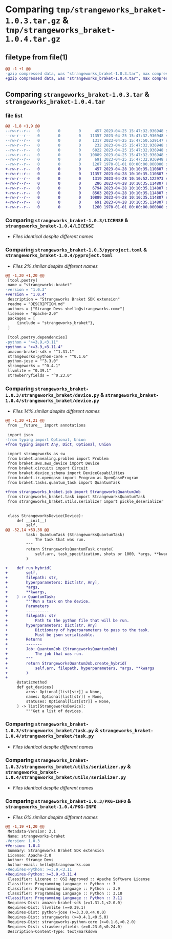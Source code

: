 # Comparing `tmp/strangeworks_braket-1.0.3.tar.gz` & `tmp/strangeworks_braket-1.0.4.tar.gz`

## filetype from file(1)

```diff
@@ -1 +1 @@
-gzip compressed data, was "strangeworks_braket-1.0.3.tar", max compression
+gzip compressed data, was "strangeworks_braket-1.0.4.tar", max compression
```

## Comparing `strangeworks_braket-1.0.3.tar` & `strangeworks_braket-1.0.4.tar`

### file list

```diff
@@ -1,8 +1,9 @@
--rw-r--r--   0        0        0      457 2023-04-25 15:47:32.936948 strangeworks_braket-1.0.3/DESCRIPTION.md
--rw-r--r--   0        0        0    11357 2023-04-25 15:47:32.936948 strangeworks_braket-1.0.3/LICENSE
--rw-r--r--   0        0        0     1317 2023-04-25 15:47:50.529147 strangeworks_braket-1.0.3/pyproject.toml
--rw-r--r--   0        0        0      232 2023-04-25 15:47:32.936948 strangeworks_braket-1.0.3/strangeworks_braket/__init__.py
--rw-r--r--   0        0        0     6022 2023-04-25 15:47:32.936948 strangeworks_braket-1.0.3/strangeworks_braket/device.py
--rw-r--r--   0        0        0    10889 2023-04-25 15:47:32.936948 strangeworks_braket-1.0.3/strangeworks_braket/task.py
--rw-r--r--   0        0        0      691 2023-04-25 15:47:32.936948 strangeworks_braket-1.0.3/strangeworks_braket/utils/serializer.py
--rw-r--r--   0        0        0     1207 1970-01-01 00:00:00.000000 strangeworks_braket-1.0.3/PKG-INFO
+-rw-r--r--   0        0        0      457 2023-04-28 10:10:35.110807 strangeworks_braket-1.0.4/DESCRIPTION.md
+-rw-r--r--   0        0        0    11357 2023-04-28 10:10:35.110807 strangeworks_braket-1.0.4/LICENSE
+-rw-r--r--   0        0        0     1319 2023-04-28 10:10:52.122973 strangeworks_braket-1.0.4/pyproject.toml
+-rw-r--r--   0        0        0      286 2023-04-28 10:10:35.114807 strangeworks_braket-1.0.4/strangeworks_braket/__init__.py
+-rw-r--r--   0        0        0     6794 2023-04-28 10:10:35.114807 strangeworks_braket-1.0.4/strangeworks_braket/device.py
+-rw-r--r--   0        0        0     8503 2023-04-28 10:10:35.114807 strangeworks_braket-1.0.4/strangeworks_braket/job.py
+-rw-r--r--   0        0        0    10889 2023-04-28 10:10:35.114807 strangeworks_braket-1.0.4/strangeworks_braket/task.py
+-rw-r--r--   0        0        0      691 2023-04-28 10:10:35.114807 strangeworks_braket-1.0.4/strangeworks_braket/utils/serializer.py
+-rw-r--r--   0        0        0     1260 1970-01-01 00:00:00.000000 strangeworks_braket-1.0.4/PKG-INFO
```

### Comparing `strangeworks_braket-1.0.3/LICENSE` & `strangeworks_braket-1.0.4/LICENSE`

 * *Files identical despite different names*

### Comparing `strangeworks_braket-1.0.3/pyproject.toml` & `strangeworks_braket-1.0.4/pyproject.toml`

 * *Files 2% similar despite different names*

```diff
@@ -1,20 +1,20 @@
 [tool.poetry]
 name = "strangeworks-braket"
-version = "1.0.3"
+version = "1.0.4"
 description = "Strangeworks Braket SDK extension"
 readme = "DESCRIPTION.md"
 authors = ["Strange Devs <hello@strangeworks.com>"]
 license = "Apache-2.0"
 packages = [
     {include = "strangeworks_braket"},
 ]
 
 [tool.poetry.dependencies]
-python = ">=3.9,<3.11"
+python = ">=3.9,<3.11.4"
 amazon-braket-sdk = "^1.31.1"
 strangeworks-python-core = "^0.1.6"
 python-jose = "^3.3.0"
 strangeworks = "^0.4.1"
 llvmlite = "0.39.1"
 strawberryfields = "^0.23.0"
```

### Comparing `strangeworks_braket-1.0.3/strangeworks_braket/device.py` & `strangeworks_braket-1.0.4/strangeworks_braket/device.py`

 * *Files 14% similar despite different names*

```diff
@@ -1,20 +1,21 @@
 from __future__ import annotations
 
 import json
-from typing import Optional, Union
+from typing import Any, Dict, Optional, Union
 
 import strangeworks as sw
 from braket.annealing.problem import Problem
 from braket.aws.aws_device import Device
 from braket.circuits import Circuit
 from braket.device_schema import DeviceCapabilities
 from braket.ir.openqasm import Program as OpenQasmProgram
 from braket.tasks.quantum_task import QuantumTask
 
+from strangeworks_braket.job import StrangeworksQuantumJob
 from strangeworks_braket.task import StrangeworksQuantumTask
 from strangeworks_braket.utils.serializer import pickle_deserializer
 
 
 class StrangeworksDevice(Device):
     def __init__(
         self,
@@ -52,14 +53,38 @@
         task: QuantumTask (StrangeworksQuantumTask)
             The task that was run.
         """
         return StrangeworksQuantumTask.create(
             self.arn, task_specification, shots or 1000, *args, **kwargs
         )
 
+    def run_hybrid(
+        self,
+        filepath: str,
+        hyperparameters: Dict[str, Any],
+        *args,
+        **kwargs,
+    ) -> QuantumTask:
+        """Run a task on the device.
+        Parameters
+        ----------
+        filepath: str
+            Path to the python file that will be run.
+        hyperparameters: Dict[str, Any]
+            Dictionary of hyperparameters to pass to the task.
+            Must be json serializable.
+        Returns
+        -------
+        Job: QuantumJob (StrangeworksQuantumJob)
+            The job that was run.
+        """
+        return StrangeworksQuantumJob.create_hybrid(
+            self.arn, filepath, hyperparameters, *args, **kwargs
+        )
+
     @staticmethod
     def get_devices(
         arns: Optional[list[str]] = None,
         names: Optional[list[str]] = None,
         statuses: Optional[list[str]] = None,
     ) -> list[StrangeworksDevice]:
         """Get a list of devices.
```

### Comparing `strangeworks_braket-1.0.3/strangeworks_braket/task.py` & `strangeworks_braket-1.0.4/strangeworks_braket/task.py`

 * *Files identical despite different names*

### Comparing `strangeworks_braket-1.0.3/strangeworks_braket/utils/serializer.py` & `strangeworks_braket-1.0.4/strangeworks_braket/utils/serializer.py`

 * *Files identical despite different names*

### Comparing `strangeworks_braket-1.0.3/PKG-INFO` & `strangeworks_braket-1.0.4/PKG-INFO`

 * *Files 6% similar despite different names*

```diff
@@ -1,19 +1,20 @@
 Metadata-Version: 2.1
 Name: strangeworks-braket
-Version: 1.0.3
+Version: 1.0.4
 Summary: Strangeworks Braket SDK extension
 License: Apache-2.0
 Author: Strange Devs
 Author-email: hello@strangeworks.com
-Requires-Python: >=3.9,<3.11
+Requires-Python: >=3.9,<3.11.4
 Classifier: License :: OSI Approved :: Apache Software License
 Classifier: Programming Language :: Python :: 3
 Classifier: Programming Language :: Python :: 3.9
 Classifier: Programming Language :: Python :: 3.10
+Classifier: Programming Language :: Python :: 3.11
 Requires-Dist: amazon-braket-sdk (>=1.31.1,<2.0.0)
 Requires-Dist: llvmlite (==0.39.1)
 Requires-Dist: python-jose (>=3.3.0,<4.0.0)
 Requires-Dist: strangeworks (>=0.4.1,<0.5.0)
 Requires-Dist: strangeworks-python-core (>=0.1.6,<0.2.0)
 Requires-Dist: strawberryfields (>=0.23.0,<0.24.0)
 Description-Content-Type: text/markdown
```

